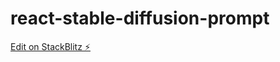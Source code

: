 # react-stable-diffusion-prompt

[Edit on StackBlitz ⚡️](https://stackblitz.com/edit/react-ts-bxetbr)